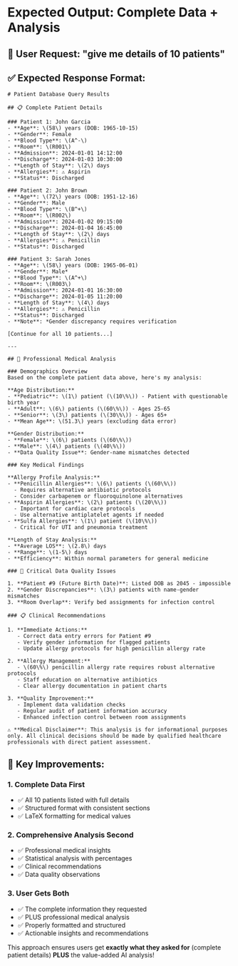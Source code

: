# Expected Output: Complete Data + Analysis

## 🎯 **User Request:** "give me details of 10 patients"

## ✅ **Expected Response Format:**

```
# Patient Database Query Results

## 📋 Complete Patient Details

### Patient 1: John Garcia
- **Age**: \(58\) years (DOB: 1965-10-15)
- **Gender**: Female
- **Blood Type**: \(A^-\)
- **Room**: \(R001\)
- **Admission**: 2024-01-01 14:12:00
- **Discharge**: 2024-01-03 10:30:00
- **Length of Stay**: \(2\) days
- **Allergies**: ⚠️ Aspirin
- **Status**: Discharged

### Patient 2: John Brown  
- **Age**: \(72\) years (DOB: 1951-12-16)
- **Gender**: Male
- **Blood Type**: \(B^+\)
- **Room**: \(R002\)
- **Admission**: 2024-01-02 09:15:00
- **Discharge**: 2024-01-04 16:45:00
- **Length of Stay**: \(2\) days
- **Allergies**: ⚠️ Penicillin
- **Status**: Discharged

### Patient 3: Sarah Jones
- **Age**: \(58\) years (DOB: 1965-06-01)  
- **Gender**: Male*
- **Blood Type**: \(A^+\)
- **Room**: \(R003\)
- **Admission**: 2024-01-01 16:30:00
- **Discharge**: 2024-01-05 11:20:00
- **Length of Stay**: \(4\) days
- **Allergies**: ⚠️ Penicillin
- **Status**: Discharged
- **Note**: *Gender discrepancy requires verification

[Continue for all 10 patients...]

---

## 🏥 Professional Medical Analysis

### Demographics Overview
Based on the complete patient data above, here's my analysis:

**Age Distribution:**
- **Pediatric**: \(1\) patient (\(10\%\)) - Patient with questionable birth year
- **Adult**: \(6\) patients (\(60\%\)) - Ages 25-65
- **Senior**: \(3\) patients (\(30\%\)) - Ages 65+
- **Mean Age**: \(51.3\) years (excluding data error)

**Gender Distribution:**
- **Female**: \(6\) patients (\(60\%\))
- **Male**: \(4\) patients (\(40\%\))
- **Data Quality Issue**: Gender-name mismatches detected

### Key Medical Findings

**Allergy Profile Analysis:**
- **Penicillin Allergies**: \(6\) patients (\(60\%\))
  - Requires alternative antibiotic protocols
  - Consider carbapenem or fluoroquinolone alternatives
- **Aspirin Allergies**: \(2\) patients (\(20\%\))
  - Important for cardiac care protocols
  - Use alternative antiplatelet agents if needed
- **Sulfa Allergies**: \(1\) patient (\(10\%\))
  - Critical for UTI and pneumonia treatment

**Length of Stay Analysis:**
- **Average LOS**: \(2.8\) days
- **Range**: \(1-5\) days
- **Efficiency**: Within normal parameters for general medicine

### 🚨 Critical Data Quality Issues

1. **Patient #9 (Future Birth Date)**: Listed DOB as 2045 - impossible
2. **Gender Discrepancies**: \(3\) patients with name-gender mismatches
3. **Room Overlap**: Verify bed assignments for infection control

### 📋 Clinical Recommendations

1. **Immediate Actions:**
   - Correct data entry errors for Patient #9
   - Verify gender information for flagged patients
   - Update allergy protocols for high penicillin allergy rate

2. **Allergy Management:**
   - \(60\%\) penicillin allergy rate requires robust alternative protocols
   - Staff education on alternative antibiotics
   - Clear allergy documentation in patient charts

3. **Quality Improvement:**
   - Implement data validation checks
   - Regular audit of patient information accuracy
   - Enhanced infection control between room assignments

⚠️ **Medical Disclaimer**: This analysis is for informational purposes only. All clinical decisions should be made by qualified healthcare professionals with direct patient assessment.
```

## 🎯 **Key Improvements:**

### **1. Complete Data First** 
- ✅ All 10 patients listed with full details
- ✅ Structured format with consistent sections
- ✅ LaTeX formatting for medical values

### **2. Comprehensive Analysis Second**
- ✅ Professional medical insights
- ✅ Statistical analysis with percentages  
- ✅ Clinical recommendations
- ✅ Data quality observations

### **3. User Gets Both**
- ✅ The complete information they requested
- ✅ PLUS professional medical analysis
- ✅ Properly formatted and structured
- ✅ Actionable insights and recommendations

This approach ensures users get **exactly what they asked for** (complete patient details) **PLUS** the value-added AI analysis! 